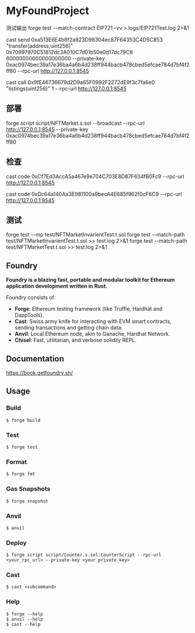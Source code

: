 # MyFoundProject

测试输出
forge test --match-contract EIP721 -vv > logs/EIP721Test.log 2>&1


cast send 0xa513E6E4b8f2a923D98304ec87F64353C4D5C853 "transfer(address,uint256)" 0x70997970C51812dc3A010C7d01b50e0d17dc79C8 60000000000000000000 --private-key 0xac0974bec39a17e36ba4a6b4d238ff944bacb478cbed5efcae784d7bf4f2ff80 --rpc-url http://127.0.0.1:8545


cast call 0x9fE46736679d2D9a65F0992F2272dE9f3c7fa6e0 "listings(uint256)" 1 --rpc-url http://127.0.0.1:8545

## 部署
forge script script/NFTMarket.s.sol --broadcast --rpc-url http://127.0.0.1:8545 --private-key 0xac0974bec39a17e36ba4a6b4d238ff944bacb478cbed5efcae784d7bf4f2ff80

## 检查
cast code 0xCf7Ed3AccA5a467e9e704C703E8D87F634fB0Fc9 --rpc-url http://127.0.0.1:8545

cast code 0xDc64a140Aa3E981100a9becA4E685f962f0cF6C9 --rpc-url http://127.0.0.1:8545


## 测试
forge test --mp test/NFTMarketInvarientTest.t.sol
forge test --match-path test/NFTMarketInvarientTest.t.sol >> test.log 2>&1
forge test --match-path test/NFTMarketTest.t.sol >> test.log 2>&1

## Foundry
**Foundry is a blazing fast, portable and modular toolkit for Ethereum application development written in Rust.**

Foundry consists of:

-   **Forge**: Ethereum testing framework (like Truffle, Hardhat and DappTools).
-   **Cast**: Swiss army knife for interacting with EVM smart contracts, sending transactions and getting chain data.
-   **Anvil**: Local Ethereum node, akin to Ganache, Hardhat Network.
-   **Chisel**: Fast, utilitarian, and verbose solidity REPL.

## Documentation

https://book.getfoundry.sh/

## Usage

### Build

```shell
$ forge build
```

### Test

```shell
$ forge test
```

### Format

```shell
$ forge fmt
```

### Gas Snapshots

```shell
$ forge snapshot
```

### Anvil

```shell
$ anvil
```

### Deploy

```shell
$ forge script script/Counter.s.sol:CounterScript --rpc-url <your_rpc_url> --private-key <your_private_key>
```

### Cast

```shell
$ cast <subcommand>
```

### Help

```shell
$ forge --help
$ anvil --help
$ cast --help
```
